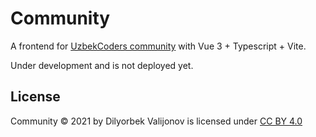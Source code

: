 # Community

A frontend for [UzbekCoders community](https://community.uzbekcoders.uz)
with Vue 3 + Typescript + Vite.

Under development and is not deployed yet.

## License

Community © 2021 by Dilyorbek Valijonov is licensed under
[CC BY 4.0](http://creativecommons.org/licenses/by/4.0/?ref=chooser-v1) 
